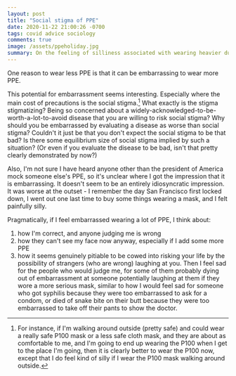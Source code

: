```yaml
---
layout: post
title: "Social stigma of PPE"
date: 2020-11-22 21:00:26 -0700
tags: covid advice sociology
comments: true
image: /assets/ppeholiday.jpg
summary: On the feeling of silliness associated with wearing heavier duty covid protection than other people.
---
```

One reason to wear less PPE is that it can be embarrassing to wear more PPE.

This potential for embarrassment seems interesting. Especially where the main cost of precautions is the social stigma.[^1] What exactly is the stigma stigmatizing? Being so concerned about a widely-acknowledged-to-be-worth-a-lot-to-avoid disease that you are willing to risk social stigma? Why should you be embarrassed by evaluating a disease as worse than social stigma? Couldn't it just be that you don't expect the social stigma to be that bad? Is there some equilibrium size of social stigma implied by such a situation? (Or even if you evaluate the disease to be bad, isn't that pretty clearly demonstrated by now?)<!--ex-->

Also, I'm not sure I have heard anyone other than the president of America mock someone else's PPE, so it's unclear where I got the impression that it is embarrassing. It doesn't seem to be an entirely idiosyncratic impression. It was worse at the outset - I remember the day San Francisco first locked down, I went out one last time to buy some things wearing a mask, and I felt painfully silly.

Pragmatically, if I feel embarrassed wearing a lot of PPE, I think about:
1. how I'm correct, and anyone judging me is wrong
2. how they can't see my face now anyway, especially if I add some more PPE
3. how it seems genuinely pitiable to be cowed into risking your life by the possibility of strangers (who are wrong) laughing at you. Then I feel sad for the people who would judge me, for some of them probably dying out of embarrassment at someone potentially laughing at them if they wore a more serious mask, similar to how I would feel sad for someone who got syphilis because they were too embarrassed to ask for a condom, or died of snake bite on their butt because they were too embarrassed to take off their pants to show the doctor.

[^1]: For instance, if I'm walking around outside (pretty safe) and could wear a really safe P100 mask or a less safe cloth mask, and they are about as comfortable to me, and I'm going to end up wearing the P100 when I get to the place I'm going, then it is clearly better to wear the P100 now, except that I do feel kind of silly if I wear the P100 mask walking around outside.
